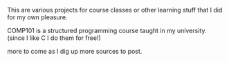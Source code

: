 
This are various projects for course classes or other learning stuff that I did for my own pleasure.

COMP101 is a structured programming course taught in my university. (since I like C I do them for free!)

more to come as I dig up more sources to post.
